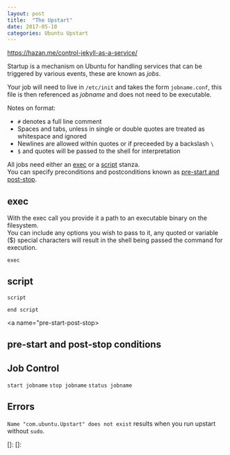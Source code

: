 ```yaml
---
layout: post
title:  "The Upstart"
date: 2017-05-10
categories: Ubuntu Upstart
---
```


https://hazan.me/control-jekyll-as-a-service/

Startup is a mechanism on Ubuntu for handling services that can be triggered by various events, these are known as *jobs*.  

Your job will need to live in `/etc/init` and takes the form `jobname.conf`, this file is then referenced as *jobname* and does not need to be executable.  

Notes on format:
* `#` denotes a full line comment
* Spaces and tabs, unless in single or double quotes are treated as whitespace and ignored
* Newlines are allowed within quotes or if preceeded by a backslash `\`
* `$` and quotes will be passed to the shell for interpretation

All jobs need either an [exec](#exec) or a [script](#script) stanza.  
You can specify preconditions and postconditions known as [pre-start and post-stop](#pre-start-post-stop).

<a name="exec"></a>
## exec
With the exec call you provide it a path to an executable binary on the filesystem.  
You can include any options you wish to pass to it, any quoted or variable ($) special characters will result in the shell being passed the command for execution.  
```
exec 
```

<a name="script"></a>
## script
```
script

end script
```

<a name="pre-start-post-stop></a>
## pre-start and post-stop conditions

## Job Control
`start jobname`
`stop jobname`
`status jobname`

## Errors
`Name "com.ubuntu.Upstart" does not exist` results when you run upstart without `sudo`.  


[]:	
[]:	